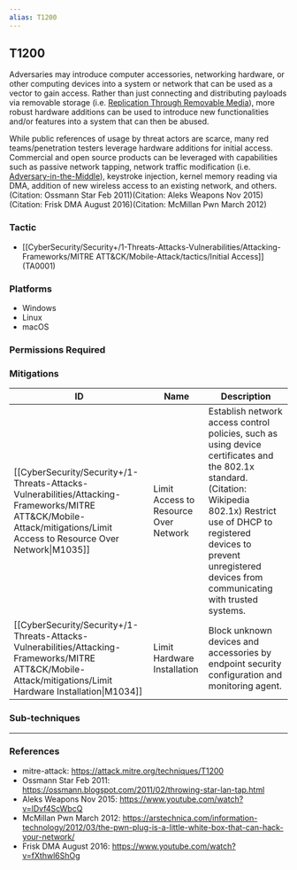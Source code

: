 ```yaml
---
alias: T1200
---
```


## T1200

Adversaries may introduce computer accessories, networking hardware, or other computing devices into a system or network that can be used as a vector to gain access. Rather than just connecting and distributing payloads via removable storage (i.e. [Replication Through Removable Media](https://attack.mitre.org/techniques/T1091)), more robust hardware additions can be used to introduce new functionalities and/or features into a system that can then be abused.

While public references of usage by threat actors are scarce, many red teams/penetration testers leverage hardware additions for initial access. Commercial and open source products can be leveraged with capabilities such as passive network tapping, network traffic modification (i.e. [Adversary-in-the-Middle](https://attack.mitre.org/techniques/T1557)), keystroke injection, kernel memory reading via DMA, addition of new wireless access to an existing network, and others.(Citation: Ossmann Star Feb 2011)(Citation: Aleks Weapons Nov 2015)(Citation: Frisk DMA August 2016)(Citation: McMillan Pwn March 2012)


### Tactic
- [[CyberSecurity/Security+/1-Threats-Attacks-Vulnerabilities/Attacking-Frameworks/MITRE ATT&CK/Mobile-Attack/tactics/Initial Access]] (TA0001)

### Platforms
- Windows
- Linux
- macOS

### Permissions Required

### Mitigations

| ID | Name | Description |
| --- | --- | --- |
| [[CyberSecurity/Security+/1-Threats-Attacks-Vulnerabilities/Attacking-Frameworks/MITRE ATT&CK/Mobile-Attack/mitigations/Limit Access to Resource Over Network\|M1035]] | Limit Access to Resource Over Network | Establish network access control policies, such as using device certificates and the 802.1x standard. (Citation: Wikipedia 802.1x) Restrict use of DHCP to registered devices to prevent unregistered devices from communicating with trusted systems. |
| [[CyberSecurity/Security+/1-Threats-Attacks-Vulnerabilities/Attacking-Frameworks/MITRE ATT&CK/Mobile-Attack/mitigations/Limit Hardware Installation\|M1034]] | Limit Hardware Installation | Block unknown devices and accessories by endpoint security configuration and monitoring agent. |

### Sub-techniques


---
### References

- mitre-attack: https://attack.mitre.org/techniques/T1200
- Ossmann Star Feb 2011: https://ossmann.blogspot.com/2011/02/throwing-star-lan-tap.html
- Aleks Weapons Nov 2015: https://www.youtube.com/watch?v=lDvf4ScWbcQ
- McMillan Pwn March 2012: https://arstechnica.com/information-technology/2012/03/the-pwn-plug-is-a-little-white-box-that-can-hack-your-network/
- Frisk DMA August 2016: https://www.youtube.com/watch?v=fXthwl6ShOg
